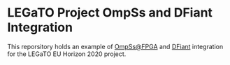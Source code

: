 # LEGaTO Project OmpSs and DFiant Integration
This reporsitory holds an example of [OmpSs@FPGA](https://pm.bsc.es/ompss-at-fpga) and [DFiant](https://dfianthdl.github.io/) integration for the LEGaTO EU Horizon 2020 project.
